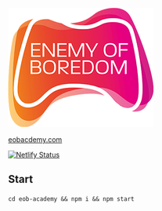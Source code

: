 ![EOB Academy](https://github.com/MantasMikal/eob-academy/blob/master/web/static/asset/logo.png?raw=true)

[eobacdemy.com](http://eobacademy.com)

[![Netlify Status](https://api.netlify.com/api/v1/badges/9b190ed4-c8fe-4748-98c7-498ed8bf59a7/deploy-status)](https://app.netlify.com/sites/eobacademy/deploys)

## Start

```cd eob-academy && npm i && npm start```
